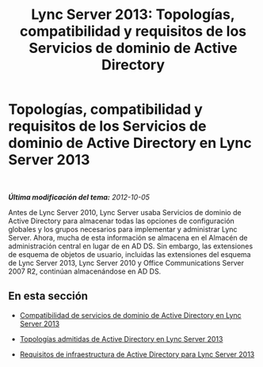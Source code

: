 ﻿---
title: 'Lync Server 2013: Topologías, compatibilidad y requisitos de los Servicios de dominio de Active Directory'
TOCTitle: Topologías, compatibilidad y requisitos de los Servicios de dominio de Active Directory
ms:assetid: 95bd160f-bcea-4014-a050-8a3cd2f699c8
ms:mtpsurl: https://technet.microsoft.com/es-es/library/Gg398760(v=OCS.15)
ms:contentKeyID: 48276072
ms.date: 01/07/2017
mtps_version: v=OCS.15
ms.translationtype: HT
---

# Topologías, compatibilidad y requisitos de los Servicios de dominio de Active Directory en Lync Server 2013

 

_**Última modificación del tema:** 2012-10-05_

Antes de Lync Server 2010, Lync Server usaba Servicios de dominio de Active Directory para almacenar todas las opciones de configuración globales y los grupos necesarios para implementar y administrar Lync Server. Ahora, mucha de esta información se almacena en el Almacén de administración central en lugar de en AD DS. Sin embargo, las extensiones de esquema de objetos de usuario, incluidas las extensiones del esquema de Lync Server 2013, Lync Server 2010 y Office Communications Server 2007 R2, continúan almacenándose en AD DS.

## En esta sección

  - [Compatibilidad de servicios de dominio de Active Directory en Lync Server 2013](lync-server-2013-active-directory-domain-services-support.md)

  - [Topologías admitidas de Active Directory en Lync Server 2013](lync-server-2013-supported-active-directory-topologies.md)

  - [Requisitos de infraestructura de Active Directory para Lync Server 2013](lync-server-2013-active-directory-infrastructure-requirements.md)

